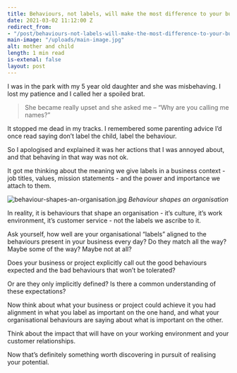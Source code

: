```yaml
---
title: Behaviours, not labels, will make the most difference to your business
date: 2021-03-02 11:12:00 Z
redirect_from:
- "/post/behaviours-not-labels-will-make-the-most-difference-to-your-business"
main-image: "/uploads/main-image.jpg"
alt: mother and child
length: 1 min read
is-extenal: false
layout: post
---
```


I was in the park with my 5 year old daughter and she was misbehaving. I lost my patience and I called her a spoiled brat.

> She became really upset and she asked me – “Why are you calling me names?”

It stopped me dead in my tracks. I remembered some parenting advice I’d once read saying don’t label the child, label the behaviour.

So I apologised and explained it was her actions that I was annoyed about, and that behaving in that way was not ok.

It got me thinking about the meaning we give labels in a business context - job titles, values, mission statements - and the power and importance we attach to them.

![behaviour-shapes-an-organisation.jpg](/uploads/behaviour-shapes-an-organisation.jpg)
_Behaviour shapes an organisation_

In reality, it is behaviours that shape an organisation - it’s culture, it’s work environment, it’s customer service - not the labels we ascribe to it.

Ask yourself, how well are your organisational “labels” aligned to the behaviours present in your business every day? Do they match all the way? Maybe some of the way? Maybe not at all?

Does your business or project explicitly call out the good behaviours expected and the bad behaviours that won’t be tolerated?

Or are they only implicitly defined? Is there a common understanding of these expectations?

Now think about what your business or project could achieve it you had alignment in what you label as important on the one hand, and what your organisational behaviours are saying about what is important on the other.

Think about the impact that will have on your working environment and your customer relationships.

Now that’s definitely something worth discovering in pursuit of realising your potential.
